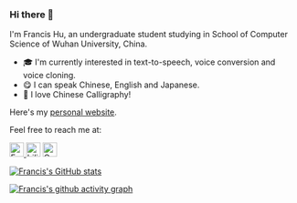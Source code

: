 ### Hi there 👋

I'm Francis Hu, an undergraduate student studying in School of Computer Science of Wuhan University, China.

- 🎓 I'm currently interested in text-to-speech, voice conversion and voice cloning.
- 😋 I can speak Chinese, English and Japanese.
- 🍵 I love Chinese Calligraphy!

Here's my [personal website](https://francis-komizu.github.io/).

Feel free to reach me at:

<p> 
  <a href="mailto:franciskomizu@gmail.com"> <img src="https://img.shields.io/badge/gmail-%23D14836.svg?&style=plastic&logo=gmail&logoColor=white" height="25px" alt="Email">
  <a href="https://space.bilibili.com/636704927?spm_id_from=333.1007.0.0"><img src="https://img.shields.io/badge/-bilibili-blue" height="25px" alt="bilibili"></a>
  <a href="mailto: 2235306122@qq.com"> <img src="https://img.shields.io/badge/-QQ-yellowgreen" height="25px" alt="QQ">
</p> 

[![Francis's GitHub stats](https://github-readme-stats.vercel.app/api?username=Francis-Komizu&show_icons=true&theme=tokyonight)](https://github.com/Francis-Komizu/github-readme-stats)

[![Francis's github activity graph](https://activity-graph.herokuapp.com/graph?username=Francis-Komizu&theme=react-dark)](https://github.com/Francis-Komizu/github-readme-activity-graph)

